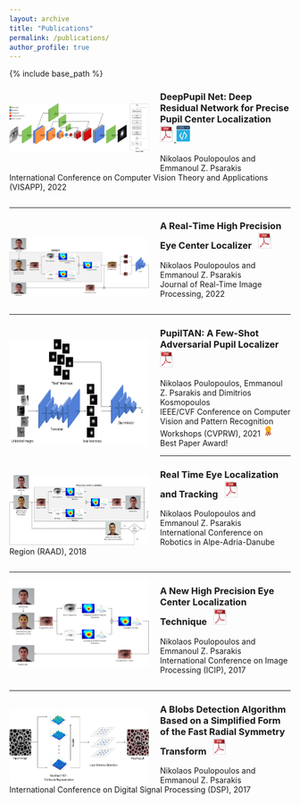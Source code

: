 ```yaml
---
layout: archive
title: "Publications"
permalink: /publications/
author_profile: true
---
```


{% include base_path %}

<p> <img align="left" style="padding-right:20px; padding-top:30px; padding-bottom:20px;" src="/images/VISAPP2022.png" alt="drawing" width="250" height="90"> </p> <h3> DeepPupil Net: Deep Residual Network for Precise Pupil Center Localization &nbsp; <a href="http://npoul.github.io/files/VISAPP2022.pdf"> <img src="/images/pdf-icon_3.png" alt="drawing" width="25"/> </a> <a href="https://github.com/npoul/DeepPupilNet"> <img src="/images/Code.png" alt="drawing" width="25" height="30"/> </a> </h3>
Nikolaos Poulopoulos and Emmanoul Z. Psarakis
<br /> International Conference on Computer Vision Theory and Applications (VISAPP), 2022  
<pre>
</pre>

---
<p> <img align="left" style="padding-right:20px; padding-top:40px; padding-bottom:20px;" src="/images/RTIP2022.png" alt="drawing" width="250" height="105"> </p> <h3> A Real‑Time High Precision Eye Center Localizer &nbsp; <a href="http://npoul.github.io/files/RTIP2022.pdf"> <img src="/images/pdf-icon_3.png" alt="drawing" width="25"/> </a> </h3>
Nikolaos Poulopoulos and Emmanoul Z. Psarakis
<br /> Journal of Real-Time Image Processing, 2022  
<pre>
</pre>

---
<p> <img align="left" style="padding-right:20px; padding-top:30px; padding-bottom:20px;" src="/images/CVPRW.png" alt="drawing" width="250" height="191"> </p> <h3> PupilTAN: A Few-Shot Adversarial Pupil Localizer &nbsp; <a href="http://npoul.github.io/files/CVPRW2021.pdf"> <img src="/images/pdf-icon_3.png" alt="drawing" width="25"/> </a> </h3>
Nikolaos Poulopoulos, Emmanoul Z. Psarakis and Dimitrios Kosmopoulos
<br /> IEEE/CVF Conference on Computer Vision and Pattern Recognition Workshops (CVPRW), 2021  
<img src="/images/award.jpg" alt="drawing" width="20"/> Best Paper Award!


---
<p> <img align="left" style="padding-right:20px; padding-top:20px;" src="/images/RAAD.png" alt="drawing" width="250" height="125"> </p> <h3> Real Time Eye Localization and Tracking  &nbsp; <a href="http://npoul.github.io/files/RAAD2018.pdf"> <img src="/images/pdf-icon_3.png" alt="drawing" width="25"/> </a> </h3>
Nikolaos Poulopoulos and Emmanoul Z. Psarakis
<br /> International Conference on Robotics in Alpe-Adria-Danube Region (RAAD), 2018
<pre>
</pre>

---
<p> <img align="left" style="padding-right:20px" src="/images/ICIP.png" alt="drawing" width="250"> </p> <h3> A New High Precision Eye Center Localization Technique  &nbsp; <a href="http://npoul.github.io/files/ICIP2017.pdf"> <img src="/images/pdf-icon_3.png" alt="drawing" width="25"/></a> </h3>
Nikolaos Poulopoulos and Emmanoul Z. Psarakis
<br /> International Conference on Image Processing (ICIP), 2017
<pre>
</pre>

---
<p> <img align="left" style="padding-right:20px; padding-top:20px;" src="/images/DSP.png" alt="drawing" width="250" height="132"> </p> <h3> A Blobs Detection Algorithm Based on a Simplified Form
of the Fast Radial Symmetry Transform  &nbsp; <a href="http://npoul.github.io/files/DSP_2017.pdf"> <img src="/images/pdf-icon_3.png" alt="drawing" width="25"/> </a> </h3>
Nikolaos Poulopoulos and Emmanoul Z. Psarakis
<br /> International Conference on Digital Signal Processing (DSP), 2017
